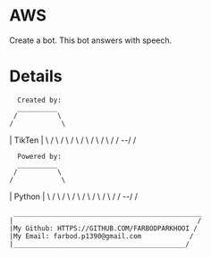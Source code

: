 # AWS

Create a bot.
    This bot answers with speech.
# Details
      Created by:           
      __________
     /          \
    /            \
   |    TikTen    |
    \            /
     \          /
      \        /
       \      /
        \    /
         \  /
        \ \/ /
         \--/
          \/

      Powered by:
      __________
     /          \
    /            \
   |    Python    |
    \            /
     \          /
      \        /
       \      /
        \    /
         \  /
        \ \/ /
         \--/
          \/
        
     _______________________________________________
    |                                              /
    |My Github: HTTPS://GITHUB.COM/FARBODPARKHOOI /
    |My Email: farbod.p1390@gmail.com            /
    |___________________________________________/
